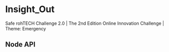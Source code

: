 # Insight_Out
Safe rohTECH Challenge 2.0 | The 2nd Edition Online Innovation Challenge | Theme: Emergency

## Node API